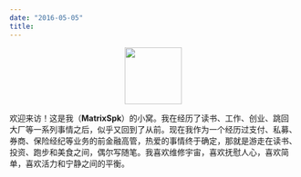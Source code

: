 ```yaml
---
date: "2016-05-05"
title: 
---
```


<center>
<img src="/images/logo.png" width="100px" height="100px">
</center>


欢迎来访！这是我（**MatrixSpk**）的小窝。我在经历了读书、工作、创业、跳回大厂等一系列事情之后，似乎又回到了从前。现在我作为一个经历过支付、私募、券商、保险经纪等业务的前金融高管，热爱的事情终于确定，那就是游走在读书、投资、跑步和美食之间，偶尔写随笔。我喜欢维修宇宙，喜欢抚慰人心，喜欢简单，喜欢活力和宁静之间的平衡。
